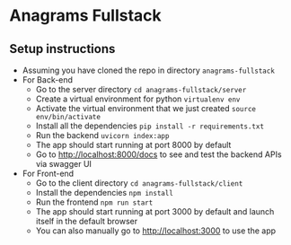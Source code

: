 # Anagrams Fullstack

## Setup instructions

* Assuming you have cloned the repo in directory `anagrams-fullstack`
* For Back-end
  * Go to the server directory `cd anagrams-fullstack/server`
  * Create a virtual environment for python  `virtualenv env`
  * Activate the virtual environment that we just created `source env/bin/activate`
  * Install all the dependencies `pip install -r requirements.txt`
  * Run the backend `uvicorn index:app`
  * The app should start running at port 8000 by default
  * Go to <http://localhost:8000/docs> to see and test the backend APIs via swagger UI
* For Front-end
  * Go to the client directory `cd anagrams-fullstack/client`
  * Install the dependencies `npm install`
  * Run the frontend `npm run start`
  * The app should start running at port 3000 by default and launch itself in the default browser
  * You can also manually go to <http://localhost:3000> to use the app
